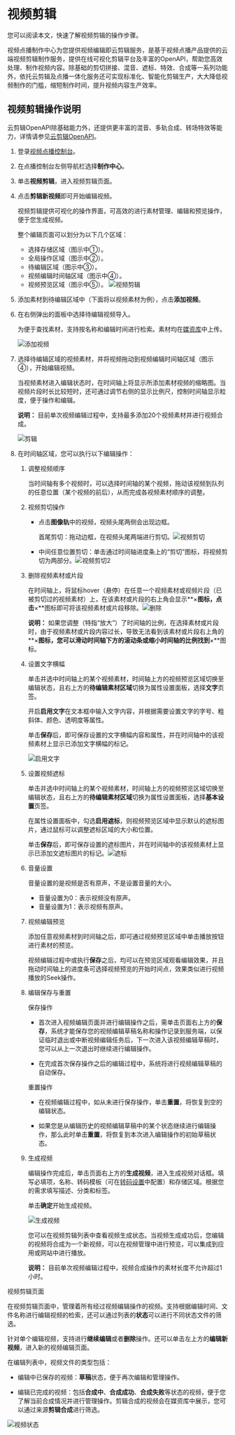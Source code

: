 # 视频剪辑

您可以阅读本文，快速了解视频剪辑的操作步骤。

视频点播制作中心为您提供视频编辑即云剪辑服务，是基于视频点播产品提供的云端视频剪辑制作服务，提供在线可视化剪辑平台及丰富的OpenAPI，帮助您高效处理、制作视频内容。除基础的剪切拼接、混音、遮标、特效、合成等一系列功能外，依托云剪辑及点播一体化服务还可实现标准化、智能化剪辑生产，大大降低视频制作的门槛，缩短制作时间，提升视频内容生产效率。

## 视频剪辑操作说明

云剪辑OpenAPI除基础能力外，还提供更丰富的混音、多轨合成、转场特效等能力，详情请参见[云剪辑OpenAPI](/intl.zh-CN/服务端API/视频剪辑(云剪辑)/视频合成.md)。

1.  登录[视频点播控制台](https://vod.console.aliyun.com/)。

2.  在点播控制台左侧导航栏选择**制作中心**。

3.  单击**视频剪辑**，进入视频剪辑页面。

4.  点击**剪辑新视频**即可开始编辑视频。

    视频剪辑提供可视化的操作界面，可高效的进行素材管理、编辑和预览操作，便于您生成视频。

    整个编辑页面可以划分为以下几个区域：

    -   选择存储区域（图示中①）。
    -   全局操作区域（图示中②）。
    -   待编辑区域（图示中③）。
    -   视频编辑时间轴区域（图示中④）。
    -   视频预览区域（图示中⑤）。
    ![视频剪辑](https://static-aliyun-doc.oss-accelerate.aliyuncs.com/assets/img/zh-CN/5491054061/p172442.png)

5.  添加素材到待编辑区域中（下面将以视频素材为例），点击**添加视频**。

6.  在右侧弹出的面板中选择待编辑视频导入。

    为便于查找素材，支持按名称和编辑时间进行检索。素材均在[媒资库](/intl.zh-CN/控制台指南/媒资库/媒资上传.md)中上传。

    ![添加视频](https://static-aliyun-doc.oss-accelerate.aliyuncs.com/assets/img/zh-CN/5491054061/p172443.png)

7.  选择待编辑区域的视频素材，并将视频拖动到视频编辑时间轴区域（图示④），开始编辑视频。

    当视频素材进入编辑状态时，在时间轴上将显示所添加素材视频的缩略图。当视频片段时长比较短时，还可通过调节右侧的显示比例尺，控制时间轴显示粒度，便于操作和编辑。

    **说明：** 目前单次视频编辑过程中，支持最多添加20个视频素材并进行视频合成。

    ![剪辑](https://static-aliyun-doc.oss-accelerate.aliyuncs.com/assets/img/zh-CN/5491054061/p172444.png)

8.  在时间轴区域，您可以执行以下编辑操作：

    1.  调整视频顺序

        当时间轴有多个视频时，可以选择时间轴的某个视频，拖动该视频到队列的任意位置（某个视频的前后），从而完成各视频素材顺序的调整。

    2.  视频剪切操作

        -   点击**图像轨**中的视频，视频头尾两侧会出现边框。

            首尾剪切：拖动边框，在视频头尾两端进行剪切。![视频剪切](https://static-aliyun-doc.oss-accelerate.aliyuncs.com/assets/img/zh-CN/5491054061/p172445.png)

        -   中间任意位置剪切：单击通过时间轴进度条上的“剪切”图标，将视频剪切为两部分。![视频剪切2](https://static-aliyun-doc.oss-accelerate.aliyuncs.com/assets/img/zh-CN/5491054061/p172446.png)

    3.  删除视频素材或片段

        在时间轴上，将鼠标hover（悬停）在任意一个视频素材或视频片段（已被剪切过的视频素材）上，在该素材或片段的右上角会显示**×**图标，点击**×**图标即可将该视频素材或片段移除。![删除](https://static-aliyun-doc.oss-accelerate.aliyuncs.com/assets/img/zh-CN/5491054061/p172447.png)

        **说明：** 如果您调整（特指“放大”）了时间轴的比例，在选择素材或片段时，由于视频素材或片段内容过长，导致无法看到该素材或片段右上角的**×**图标，您可以滑动时间轴下方的滚动条或缩小时间轴的比例找到**×**图标。

    4.  设置文字横幅

        单击并选中时间轴上的某个视频素材，时间轴上方的视频预览区域切换至编辑状态，且右上方的**待编辑素材区域**切换为属性设置面板，选择**文字**页签。

        开启**启用文字**在文本框中输入文字内容，并根据需要设置文字的字号、粗斜体、颜色、透明度等属性。

        单击**保存**后，即可保存设置的文字横幅内容和属性，并在时间轴中的该视频素材上显示已添加文字横幅的标记。

        ![启用文字](https://static-aliyun-doc.oss-accelerate.aliyuncs.com/assets/img/zh-CN/5491054061/p172448.png)

    5.  设置视频遮标

        单击并选中时间轴上的某个视频素材，时间轴上方的视频预览区域切换至编辑状态，且右上方的**待编辑素材区域**切换为属性设置面板，选择**基本设置**页签。

        在属性设置面板中，勾选**启用遮标**，则视频预览区域中显示默认的遮标图片，通过鼠标可以调整遮标区域的大小和位置。

        单击**保存**后，即可保存设置的遮标图片，并在时间轴中的该视频素材上显示已添加文遮标图片的标记。![遮标](https://static-aliyun-doc.oss-accelerate.aliyuncs.com/assets/img/zh-CN/5491054061/p172449.png)

    6.  音量设置

        音量设置的是视频是否有原声，不是设置音量的大小。

        -   音量设置为0：表示视频没有原声。
        -   音量设置为1：表示视频有原声。
    7.  视频编辑预览

        添加任意视频素材到时间轴之后，即可通过视频预览区域中单击播放按钮进行素材的预览。

        视频编辑过程中或执行**保存**之后，均可以在预览区域观看编辑效果，并且拖动时间轴上的进度条可选择视频预览的开始时间点，效果类似进行视频播放的Seek操作。

    8.  编辑保存与重置

        保存操作

        -   首次进入视频编辑页面并进行编辑操作之后，需单击页面右上方的**保存**，系统才能保存您的视频编辑草稿名称和操作记录到服务端，以保证临时退出或中断视频编辑任务后，下一次进入该视频编辑草稿时，您可以从上一次退出时继续进行编辑操作。

        -   在完成首次保存操作之后的编辑过程中，系统将进行视频编辑草稿的自动保存。

        重置操作

        -   在视频编辑过程中，如从未进行保存操作，单击**重置**，将恢复到空的编辑状态。

        -   如果您是从编辑历史的视频编辑草稿中的某个状态继续进行编辑操作，那么此时单击**重置**，将恢复到本次进入编辑操作的初始草稿状态。

    9.  生成视频

        编辑操作完成后，单击页面右上方的**生成视频**，进入生成视频对话框。填写必填项，名称、转码模板（可在[转码设置](/intl.zh-CN/控制台指南/配置管理/转码设置.md)中配置）和存储区域。根据您的需求填写描述、分类和标签。

        单击**确定**开始生成视频。

        ![生成视频](https://static-aliyun-doc.oss-accelerate.aliyuncs.com/assets/img/zh-CN/5491054061/p178480.png)

        您可以在视频剪辑列表中查看视频生成状态。当视频生成成功后，您编辑的视频将合成为一个新视频，可以在视频管理中进行预览，可以集成到应用或网站中进行播放。

        **说明：** 目前单次视频编辑过程中，视频合成操作的素材长度不允许超过1小时。


视频剪辑页面

在视频剪辑页面中，管理着所有经过视频编辑操作的视频。支持根据编辑时间、文件名称进行编辑视频的检索，还可以通过列表的**状态**可以进行不同状态文件的筛选。

针对单个编辑视频，支持进行**继续编辑**或者**删除**操作。还可以单击左上方的**编辑新视频**，进入新的视频编辑页面。

在编辑列表中，视频文件的类型包括：

-   编辑中已保存的视频：**草稿**状态，便于再次编辑和管理操作。

-   编辑已完成的视频：包括**合成中**、**合成成功**、**合成失败**等状态的视频，便于您了解当前合成情况并进行管理操作。剪辑合成的视频会在媒资库中展示，您可以通过来源**剪辑合成**进行筛选。


![视频状态](https://static-aliyun-doc.oss-accelerate.aliyuncs.com/assets/img/zh-CN/5491054061/p172450.png)

